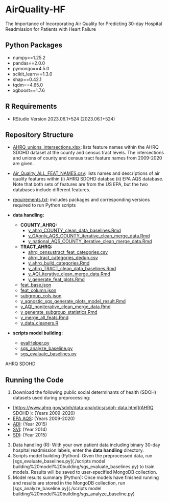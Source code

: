 # AirQuality-HF
The Importance of Incorporating Air Quality for Predicting 30-day Hospital Readmission for Patients with Heart Failure

## Python Packages
- numpy==1.25.2
- pandas==2.0.0
- pymongo==4.5.0
- scikit_learn==1.3.0
- shap==0.42.1
- tqdm==4.65.0
- xgboost==1.7.6

## R Requirements
- RStudio Version 2023.06.1+524 (2023.06.1+524)

## Repository Structure

- [AHRQ_unions_intersections.xlsx](./AHRQ_unions_intersections.xlsx): lists feature names within the AHRQ SDOHD dataset at the county and census tract levels. The intersections and unions of county and census tract feature names from 2009-2020 are given.
- [Air_Quality_ALL_FEAT_NAMES.csv](./Air_Quality_ALL_FEAT_NAMES.csv): lists names and descriptions of air quality features within (i) AHRQ SDOHD databse (ii) EPA AQS database. Note that both sets of features are from the US EPA, but the two databases include different features.
- [requirements.txt](./requirements.txt): includes packages and corresponding versions required to run Python scripts
- **data handling:**
  - **COUNTY_AHRQ:**
    - [y_ahrq_COUNTY_clean_data_baselines.Rmd](./data%20handling/COUNTY_AHRQ/y_ahrq_COUNTY_clean_data_baselines.Rmd)
    - [y_GAonly_AQS_COUNTY_iterative_clean_merge_data.Rmd](./data%20handling/COUNTY_AHRQ/y_GAonly_AQS_COUNTY_iterative_clean_merge_data.Rmd)
    - [y_national_AQS_COUNTY_iterative_clean_merge_data.Rmd](./data%20handling/COUNTY_AHRQ/y_national_AQS_COUNTY_iterative_clean_merge_data.Rmd)
  - **TRACT_AHRQ:**
    - [ahrq_censustract_feat_categories.csv](./data%20handling/TRACT_AHRQ/ahrq_censustract_feat_categories.csv)
    - [ahrq_tract_categories_dedup.csv](./data%20handling/TRACT_AHRQ/ahrq_tract_categories_dedup.csv)
    - [y_ahrq_build_categories.Rmd](./data%20handling/TRACT_AHRQ/y_ahrq_build_categories.Rmd)
    - [y_ahrq_TRACT_clean_data_baselines.Rmd](./data%20handling/TRACT_AHRQ/y_ahrq_TRACT_clean_data_baselines.Rmd)
    - [y_AQI_iterative_clean_merge_data.Rmd](./data%20handling/TRACT_AHRQ/y_AQI_iterative_clean_merge_data.Rmd)
    - [y_generate_feat_plots.Rmd](./data%20handling/TRACT_AHRQ/y_generate_feat_plots.Rmd)
  - [feat_base.json](./data%20handling/feat_base.json)
  - [feat_column.json](./data%20handling/feat_column.json)
  - [subgroup_cols.json](./data%20handling/subgroup_cols.json)
  - [y_agnostic_sgs_generate_plots_model_result.Rmd](./data%20handling/y_agnostic_sgs_generate_plots_model_result.Rmd)
  - [y_AQI_noniterative_clean_merge_data.Rmd](./data%20handling/y_AQI_noniterative_clean_merge_data.Rmd)
  - [y_generate_subgroup_statistics.Rmd](./data%20handling/y_generate_subgroup_statistics.Rmd)
  - [y_merge_all_feats.Rmd](./data%20handling/y_merge_all_feats.Rmd)
  - [y_data_cleaners.R](./data%20handling/y_data_cleaners.R)

- **scripts model building:**
  - [evalHelper.py](./scripts%20model%20building/evalHelper.py)
  - [sgs_analyze_baseline.py](./scripts%20model%20building/sgs_analyze_baseline.py)
  - [sgs_evaluate_baselines.py](./scripts%20model%20building/sgs_evaluate_baselines.py)

AHRQ SDOHD
## Running the Code
1. Download the following public social determinants of health (SDOH) datasets used during preprocessing:
 - [https://www.ahrq.gov/sdoh/data-analytics/sdoh-data.html](AHRQ SDOHD
): (Years 2009-2020)
 - [EPA AQS]([[url](https://aqs.epa.gov/aqsweb/airdata/download_files.html)]): (Years 2009-2020)
 - [ADI]([[url](https://www.neighborhoodatlas.medicine.wisc.edu/)]): (Year 2015)
 - [SVI]([url](https://www.atsdr.cdc.gov/placeandhealth/svi/data_documentation_download.html)): (Year 2014)
 - [SDI]([[url](https://www.graham-center.org/maps-data-tools/social-deprivation-index.html)]): (Year 2015)
3. Data handling (R): With your own patient data including binary 30-day hospital readmission labels, enter the **data handling** directory.
4. Scripts model building (Python): Given the preprocessed data, run [sgs_evaluate_baselines.py](./scripts model building%20model%20building/sgs_evaluate_baselines.py) to train models. Results will be saved to user-specified MongoDB collection.
5. Model results summary (Python): Once models have finished running and results are stored in the MongoDB collection, run [sgs_analyze_baseline.py](./scripts model building%20model%20building/sgs_analyze_baseline.py)

